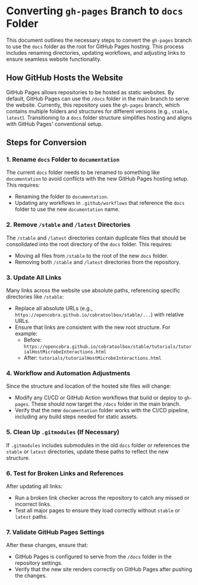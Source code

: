 
# Converting `gh-pages` Branch to `docs` Folder

This document outlines the necessary steps to convert the `gh-pages` branch to use the `docs` folder as the root for GitHub Pages hosting. This process includes renaming directories, updating workflows, and adjusting links to ensure seamless website functionality.

## How GitHub Hosts the Website

GitHub Pages allows repositories to be hosted as static websites. By default, GitHub Pages can use the `/docs` folder in the main branch to serve the website. Currently, this repository uses the `gh-pages` branch, which contains multiple folders and structures for different versions (e.g., `stable`, `latest`). Transitioning to a `docs` folder structure simplifies hosting and aligns with GitHub Pages' conventional setup.

## Steps for Conversion

### 1. Rename `docs` Folder to `documentation`

The current `docs` folder needs to be renamed to something like `documentation` to avoid conflicts with the new GitHub Pages hosting setup. This requires:
- Renaming the folder to `documentation`.
- Updating any workflows in `.github/workflows` that reference the `docs` folder to use the new `documentation` name.

### 2. Remove `/stable` and `/latest` Directories

The `/stable` and `/latest` directories contain duplicate files that should be consolidated into the root directory of the `docs` folder. This requires:
- Moving all files from `/stable` to the root of the new `docs` folder.
- Removing both `/stable` and `/latest` directories from the repository.
  
### 3. Update All Links

Many links across the website use absolute paths, referencing specific directories like `/stable`:
- Replace all absolute URLs (e.g., `https://opencobra.github.io/cobratoolbox/stable/...`) with relative URLs.
- Ensure that links are consistent with the new root structure. For example:
  - Before: `https://opencobra.github.io/cobratoolbox/stable/tutorials/tutorialHostMicrobeInteractions.html`
  - After: `tutorials/tutorialHostMicrobeInteractions.html`

### 4. Workflow and Automation Adjustments

Since the structure and location of the hosted site files will change:
- Modify any CI/CD or GitHub Action workflows that build or deploy to `gh-pages`. These should now target the `/docs` folder in the main branch.
- Verify that the new `documentation` folder works with the CI/CD pipeline, including any build steps needed for static assets.

### 5. Clean Up `.gitmodules` (If Necessary)

If `.gitmodules` includes submodules in the old `docs` folder or references the `stable` or `latest` directories, update these paths to reflect the new structure.

### 6. Test for Broken Links and References

After updating all links:
- Run a broken link checker across the repository to catch any missed or incorrect links.
- Test all major pages to ensure they load correctly without `stable` or `latest` paths.

### 7. Validate GitHub Pages Settings

After these changes, ensure that:
- GitHub Pages is configured to serve from the `/docs` folder in the repository settings.
- Verify that the new site renders correctly on GitHub Pages after pushing the changes.


